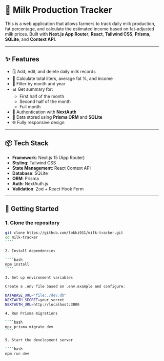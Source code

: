 # 🐄 Milk Production Tracker

This is a web application that allows farmers to track daily milk production, fat percentage, and calculate the estimated income based on fat-adjusted milk prices. Built with **Next.js App Router**, **React**, **Tailwind CSS**, **Prisma**, **SQLite**, and **Context API**.

---

## ✨ Features

- 🗓 Add, edit, and delete daily milk records
- 🧮 Calculate total liters, average fat %, and income
- 📅 Filter by month and year
- 📊 Get summary for:
  - First half of the month
  - Second half of the month
  - Full month
- 🔐 Authentication with **NextAuth**
- 💾 Data stored using **Prisma ORM** and **SQLite**
- 🌐 Fully responsive design

---

## 📦 Tech Stack

- **Framework**: Next.js 15 (App Router)
- **Styling**: Tailwind CSS
- **State Management**: React Context API
- **Database**: SQLite
- **ORM**: Prisma
- **Auth**: NextAuth.js
- **Validation**: Zod + React Hook Form

---

## 🚀 Getting Started

### 1. Clone the repository

`````bash
git clone https://github.com/lokki931/milk-tracker.git
cd milk-tracker
````

2. Install dependencies

````bash
npm install
````

3. Set up environment variables

Create a .env file based on .env.example and configure:

DATABASE_URL="file:./dev.db"
NEXTAUTH_SECRET=your_secret
NEXTAUTH_URL=http://localhost:3000

4. Run Prisma migrations

````bash
npx prisma migrate dev
````

5. Start the development server

````bash
npm run dev


`````
